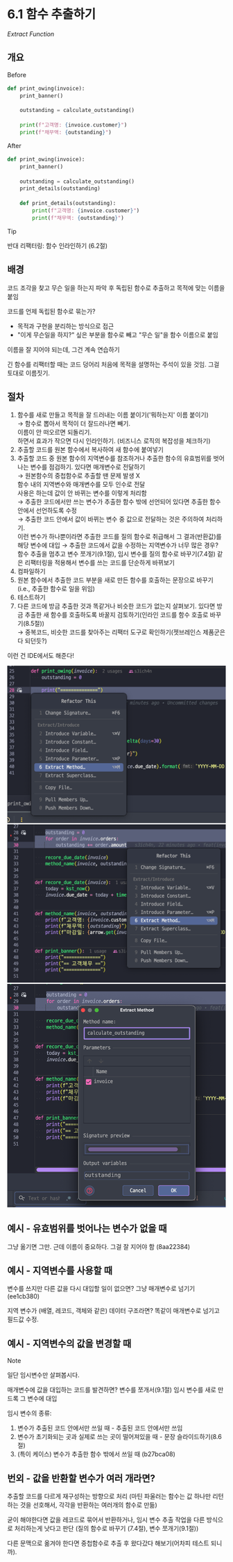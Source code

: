 # 6.1 함수 추출하기

_Extract Function_

## 개요

Before

```python
def print_owing(invoice):
    print_banner()

    outstanding = calculate_outstanding()

    print(f"고객명: {invoice.customer}")
    print(f"채무액: {outstanding}")
```

After

```python
def print_owing(invoice):
    print_banner()

    outstanding = calculate_outstanding()
    print_details(outstanding)
    
    def print_details(outstanding):
        print(f"고객명: {invoice.customer}")
        print(f"채무액: {outstanding}")

```

> [!TIP]
> 반대 리팩터링: 함수 인라인하기 (6.2절)

## 배경

코드 조각을 찾고 무슨 일을 하는지 파악 후 독립된 함수로 추출하고 목적에 맞는 이름을 붙임

코드를 언제 독립된 함수로 묶는가?
- 목적과 구현을 분리하는 방식으로 접근
- "이게 무슨일을 하지?" 싶은 부분을 함수로 빼고 "무슨 일"을 함수 이름으로 붙임

이름을 잘 지어야 되는데, 그건 계속 연습하기

긴 함수를 리팩터할 때는 코드 덩어리 처음에 목적을 설명하는 주석이 있을 것임. 그걸 토대로 이름짓기.

## 절차

1. 함수를 새로 만들고 목적을 잘 드러내는 이름 붙이기('뭐하는지' 이름 붙이기)<br />
→ 함수로 뽑아서 목적이 더 잘드러나면 빼기. <br />
    이름이 안 떠오르면 되돌리기. <br />
    하면서 효과가 작으면 다시 인라인하기. (비즈니스 로직의 복잡성을 체크하기) <br />
2. 추출할 코드를 원본 함수에서 복사하여 새 함수에 붙여넣기
3. 추출할 코드 중 원본 함수의 지역변수를 참조하거나 추출한 함수의 유효범위를 벗어나는 변수를 점검하기. 있다면 매개변수로 전달하기<br />
→ 원본함수의 중첩함수로 추출할 땐 문제 발생 X <br />
   함수 내의 지역변수와 매개변수를 모두 인수로 전달 <br />
   사용은 하는데 값이 안 바뀌는 변수를 이렇게 처리함<br />
→ 추출한 코드에서만 쓰는 변수가 추출한 함수 밖에 선언되어 있다면 추출한 함수 안에서 선언하도록 수정<br />
→ 추출한 코드 안에서 값이 바뀌는 변수 중 값으로 전달하는 것은 주의하여 처리하기.<br />
   이런 변수가 하나뿐이라면 추출한 코드를 질의 함수로 취급해서 그 결과(반환값)를 해당 변수에 대입
→ 추출한 코드에서 값을 수정하는 지역변수가 너무 많은 경우?<br />
   함수 추출을 멈추고 변수 쪼개기(9.1절), 임시 변수를 질의 함수로 바꾸기(7.4절) 같은 리팩터링을 적용해서 변수를 쓰는 코드를 단순하게 바뀌보기
4. 컴파일하기
5. 원본 함수에서 추출한 코드 부분을 새로 만든 함수를 호출하는 문장으로 바꾸기 (i.e., 추출한 함수로 일을 위임)
6. 테스트하기
7. 다른 코드에 방금 추출한 것과 똑같거나 비슷한 코드가 없는지 살펴보기. 있다면 방금 추출한 새 함수를 호출하도록 바꿀지 검토하기(인라인 코드를 함수 호출로 바꾸기(8.5절))<br />
→ 중복코드, 비슷한 코드를 찾아주는 리팩터 도구로 확인하기(젯브레인스 제품군은 다 되던듯?)

이런 건 IDE에서도 해준다!

![extract method (1)](./media/001.png)
![extract method (2)](./media/002.png)
![extract method (3)](./media/003.png)

## 예시 - 유효범위를 벗어나는 변수가 없을 때

그냥 옮기면 그만. 근데 이름이 중요하다. 그걸 잘 지어야 함 (8aa22384)

## 예시 - 지역변수를 사용할 때

변수를 쓰지만 다른 값을 다시 대입할 일이 없으면? 그냥 매개변수로 넘기기 (ee1cb380)

지역 변수가 (배열, 레코드, 객체와 같은) 데이터 구조라면? 똑같이 매개변수로 넘기고 필드값 수정.

## 예시 - 지역변수의 값을 변경할 때

> [!NOTE]
> 일단 임시변수만 살펴봅시다.

매개변수에 값을 대입하는 코드를 발견하면? 변수를 쪼개서(9.1절) 임시 변수를 새로 만드록 그 변수에 대입

임시 변수의 종류:
1. 변수가 추출된 코드 안에서만 쓰일 때 - 추출된 코드 안에서만 쓰임
2. 변수가 초기화되는 곳과 실제로 쓰는 곳이 떨어져있을 때 - 문장 슬라이드하기(8.6절)
3. (특이 케이스) 변수가 추출한 함수 밖에서 쓰일 때 (b27bca08)

## 번외 - 값을 반환할 변수가 여러 개라면?

추출할 코드를 다르게 재구성하는 방향으로 처리 (마틴 파울러는 함수는 값 하나만 리턴하는 것을 선호해서, 각각을 반환하는 여러개의 함수로 만듦)

굳이 해야한다면 값을 레코드로 묶어서 반환하거나, 임시 변수 추출 작업을 다른 방식으로 처리하는게 낫다고 판단 (질의 함수로 바꾸기 (7.4절), 변수 쪼개기(9.1절))

다른 문맥으로 옮겨야 한다면 중첩함수로 추출 후 왔다갔다 해보기(어차피 테스트 되니까).